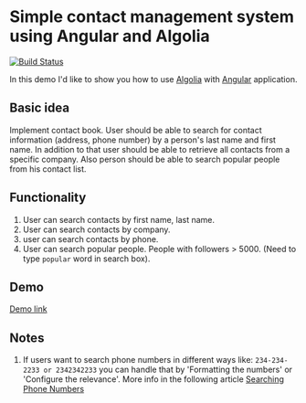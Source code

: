 # Simple contact management system using Angular and Algolia 

[![Build Status](https://travis-ci.org/aliakseimaniuk/algolia.svg?branch=master)](https://travis-ci.org/aliakseimaniuk/algolia)

In this demo I'd like to show you how to use [Algolia](https://www.algolia.com/) with [Angular](https://angular.io/) application.

## Basic idea

Implement contact book. User should be able to search for contact information (address, phone number) by a person's last name and first name.
In addition to that user should be able to retrieve all contacts from a specific company. Also person should be able to search popular people from his contact list.

## Functionality

1. User can search contacts by first name, last name.
1. User can search contacts by company.
1. user can search contacts by phone.
1. User can search popular people. People with followers > 5000. (Need to type `popular` word in search box).

## Demo

[Demo link](https://aliakseimaniuk.github.io/algolia/)

## Notes

1. If users want to search phone numbers in different ways like: `234-234-2233 or 2342342233` you can handle that by 'Formatting the numbers' or 'Configure the relevance'. More info in the following article [Searching Phone Numbers](https://www.algolia.com/doc/guides/managing-results/optimize-search-results/typo-tolerance/how-to/how-to-search-in-phone-numbers-sku-serial-number-isbn/)
